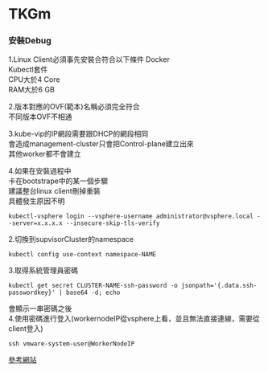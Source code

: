 # TKGm    

### 安裝Debug   

1.Linux Client必須事先安裝合符合以下條件
Docker  
Kubectl套件  
CPU大於4 Core  
RAM大於6 GB  


2.版本對應的OVF(範本)名稱必須完全符合  
不同版本OVF不相通  


3.kube-vip的IP網段需要跟DHCP的網段相同  
會造成management-cluster只會把Control-plane建立出來  
其他worker都不會建立  

4.如果在安裝過程中  
卡在bootstrape中的某一個步驟  
建議整台linux client刪掉重裝  
具體發生原因不明  



```
kubectl-vsphere login --vsphere-username administrator@vsphere.local --server=x.x.x.x --insecure-skip-tls-verify  
```
2.切換到supvisorCluster的namespace  
```
kubectl config use-context namespace-NAME  
```
3.取得系統管理員密碼  
```
kubectl get secret CLUSTER-NAME-ssh-password -o jsonpath='{.data.ssh-passwordkey}' | base64 -d; echo  
```

會顯示一串密碼之後  
4.使用密碼進行登入(workernodeIP從vsphere上看，並且無法直接連線，需要從client登入)  
```
ssh vmware-system-user@WorkerNodeIP  
``` 

[參考網站](https://sapphirelin.com/20210713-%E6%9C%80%E9%80%9F%E7%99%BB%E5%85%A5Tanzu-guest-cluster-node-%E6%96%B9%E6%B3%95-%E9%80%B2%E5%8E%BB-TKC-%E7%AF%80%E9%BB%9E/ "link")  

